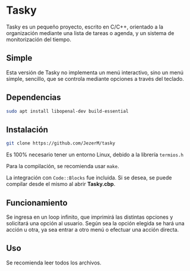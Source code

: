 # Tasky
Tasky es un pequeño proyecto, escrito en C/C++, orientado a la organización mediante una lista de tareas o agenda, y un sistema de monitorización del tiempo.

## Simple
Esta versión de Tasky no implementa un menú interactivo, sino un menú simple, sencillo, que se controla mediante opciones a través del teclado.

## Dependencias
```bash
sudo apt install libopenal-dev build-essential
```

## Instalación
```bash
git clone https://github.com/JezerM/tasky
```
Es 100% necesario tener un entorno Linux, debido a la librería `termios.h`

Para la compilación, se recomienda usar `make`.

La integración con `Code::Blocks` fue incluida. Si se desea, se puede compilar desde el mismo al abrir **Tasky.cbp**.

## Funcionamiento
Se ingresa en un loop infinito, que imprimirá las distintas opciones y solicitará una opción al usuario. Según sea la opción elegida se hará una acción u otra, ya sea entrar a otro menú o efectuar una acción directa.

## Uso
Se recomienda leer todos los archivos.
